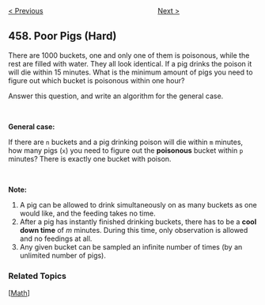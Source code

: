<!--|This file generated by command(leetcode description); DO NOT EDIT.    |-->
<!--+----------------------------------------------------------------------+-->
<!--|@author    Openset <openset.wang@gmail.com>                           |-->
<!--|@link      https://github.com/openset                                 |-->
<!--|@home      https://github.com/openset/leetcode                        |-->
<!--+----------------------------------------------------------------------+-->

[< Previous](https://github.com/openset/leetcode/tree/master/problems/circular-array-loop "Circular Array Loop")
　　　　　　　　　　　　　　　　
[Next >](https://github.com/openset/leetcode/tree/master/problems/repeated-substring-pattern "Repeated Substring Pattern")

## 458. Poor Pigs (Hard)

<p>There are 1000 buckets, one and only one of them is poisonous, while the rest are filled with water. They all look identical. If a pig drinks the poison it will die within 15 minutes. What is the minimum amount of pigs you need to figure out which bucket is poisonous within one hour?</p>

<p>Answer this question, and write an algorithm for the general case.</p>

<p>&nbsp;</p>

<p><b>General case: </b></p>

<p>If there are <code>n</code> buckets and a pig drinking poison will die within <code>m</code> minutes, how many pigs (<code>x</code>) you need to figure out the <strong>poisonous</strong>&nbsp;bucket within <code>p</code> minutes? There is exactly one bucket with poison.</p>

<p>&nbsp;</p>

<p><strong>Note:</strong></p>

<ol>
	<li>A pig can be allowed to drink simultaneously on as many buckets as one would like, and the feeding takes no time.</li>
	<li>After a pig has instantly finished drinking buckets, there has to be a <strong>cool down time</strong> of <em>m&nbsp;</em>minutes. During this time, only observation is allowed and no feedings at all.</li>
	<li>Any given bucket can be sampled an infinite number of times (by an unlimited number of pigs).</li>
</ol>

### Related Topics
  [[Math](https://github.com/openset/leetcode/tree/master/tag/math/README.md)]
